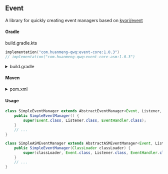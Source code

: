 ## Event

A library for quickly creating event managers based on [kyori/event](https://github.com/KyoriPowered/event)

#### Gradle

build.gradle.kts

```kotlin
implementation("com.huanmeng-qwq:event-core:1.0.3")
// implementation("com.huanmeng-qwq:event-core-asm:1.0.3")
```

<details>

<summary>build.gradle</summary>

```groovy
implementation 'com.huanmeng-qwq:event-core:1.0.3'
```

</details>

#### Maven

<details>
<summary>pom.xml</summary>

```xml

<dependency>
    <groupId>com.huanmeng-qwq</groupId>
    <artifactId>event-core</artifactId>
    <version>1.0.3</version>
</dependency>
        <!--<dependency>
            <groupId>com.huanmeng-qwq</groupId>
            <artifactId>event-core-asm</artifactId>
            <version>1.0.3</version>
        </dependency>-->
```

</details>


#### Usage

```java
class SimpleEventManager extends AbstractEventManager<Event, Listener, EventHandler> {
    public SimpleEventManager() {
        super(Event.class, Listener.class, EventHandler.class);
    }
    // ...
}

class SimpleASMEventManager extends AbstractASMEventManager<Event, Listener, EventHandler> {
    public SimpleEventManager(ClassLoader classLoader) {
        super(classLoader, Event.class, Listener.class, EventHandler.class);
    }
    // ...
}
```
